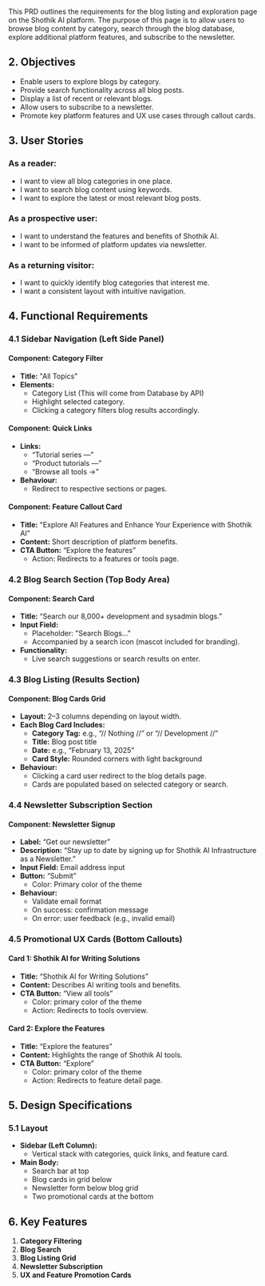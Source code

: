 
This PRD outlines the requirements for the blog listing and exploration page on the Shothik AI platform. The purpose of this page is to allow users to browse blog content by category, search through the blog database, explore additional platform features, and subscribe to the newsletter.

## **2. Objectives**

- Enable users to explore blogs by category.
- Provide search functionality across all blog posts.
- Display a list of recent or relevant blogs.
- Allow users to subscribe to a newsletter.
- Promote key platform features and UX use cases through callout cards.

## **3. User Stories**

### **As a reader:**
- I want to view all blog categories in one place.
- I want to search blog content using keywords.
- I want to explore the latest or most relevant blog posts.
### **As a prospective user:**
- I want to understand the features and benefits of Shothik AI.
- I want to be informed of platform updates via newsletter.
### **As a returning visitor:**
- I want to quickly identify blog categories that interest me.
- I want a consistent layout with intuitive navigation.

## **4. Functional Requirements**

### **4.1 Sidebar Navigation (Left Side Panel)**

#### **Component: Category Filter**

- **Title:** "All Topics"
- **Elements:**
    - Category List (This will come from Database by API)
    - Highlight selected category.
    - Clicking a category filters blog results accordingly.
#### **Component: Quick Links**
- **Links:**
    - “Tutorial series —”
    - “Product tutorials —”
    - “Browse all tools →”
- **Behaviour:**
    - Redirect to respective sections or pages.
#### **Component: Feature Callout Card**
- **Title:** "Explore All Features and Enhance Your Experience with Shothik AI"
- **Content:** Short description of platform benefits.
- **CTA Button:** “Explore the features”
    - Action: Redirects to a features or tools page.

### **4.2 Blog Search Section (Top Body Area)**

#### **Component: Search Card**
- **Title:** “Search our 8,000+ development and sysadmin blogs.”
- **Input Field:**
    - Placeholder: "Search Blogs..."
    - Accompanied by a search icon (mascot included for branding).
- **Functionality:**
    - Live search suggestions or search results on enter.

### **4.3 Blog Listing (Results Section)**

#### **Component: Blog Cards Grid**
- **Layout:** 2–3 columns depending on layout width.
- **Each Blog Card Includes:**
    - **Category Tag:** e.g., “// Nothing //” or “// Development //”
    - **Title:** Blog post title
    - **Date:** e.g., “February 13, 2025”
    - **Card Style:** Rounded corners with light background
- **Behaviour:**
    - Clicking a card user redirect to the blog details page.
    - Cards are populated based on selected category or search.

### **4.4 Newsletter Subscription Section**

#### **Component: Newsletter Signup**
- **Label:** “Get our newsletter”
- **Description:** “Stay up to date by signing up for Shothik AI Infrastructure as a Newsletter.”
- **Input Field:** Email address input
- **Button:** “Submit”
    - Color: Primary color of the theme
- **Behaviour:**
    - Validate email format
    - On success: confirmation message
    - On error: user feedback (e.g., invalid email)

### **4.5 Promotional UX Cards (Bottom Callouts)**

#### **Card 1: Shothik AI for Writing Solutions**

- **Title:** “Shothik AI for Writing Solutions”
- **Content:** Describes AI writing tools and benefits.
- **CTA Button:** “View all tools”
    - Color: primary color of the theme
    - Action: Redirects to tools overview.
#### **Card 2: Explore the Features**
- **Title:** “Explore the features”
- **Content:** Highlights the range of Shothik AI tools.
- **CTA Button:** “Explore”
    - Color: primary color of the theme
    - Action: Redirects to feature detail page.

## **5. Design Specifications**

### **5.1 Layout**
- **Sidebar (Left Column):**
    - Vertical stack with categories, quick links, and feature card.
- **Main Body:**
    - Search bar at top
    - Blog cards in grid below
    - Newsletter form below blog grid
    - Two promotional cards at the bottom

## **6. Key Features**
1. **Category Filtering**
2. **Blog Search**
3. **Blog Listing Grid**
4. **Newsletter Subscription**
5. **UX and Feature Promotion Cards**